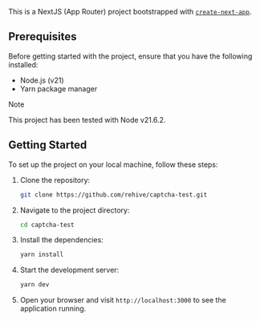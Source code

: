This is a NextJS (App Router) project bootstrapped with [`create-next-app`](https://github.com/vercel/next.js/tree/canary/packages/create-next-app).

## Prerequisites

Before getting started with the project, ensure that you have the following installed:

- Node.js (v21)
- Yarn package manager

> [!NOTE]
> This project has been tested with Node v21.6.2.

## Getting Started

To set up the project on your local machine, follow these steps:

1. Clone the repository:

   ```bash
   git clone https://github.com/rehive/captcha-test.git
   ```

2. Navigate to the project directory:

   ```bash
   cd captcha-test
   ```

3. Install the dependencies:

   ```bash
   yarn install
   ```

4. Start the development server:

   ```bash
   yarn dev
   ```

5. Open your browser and visit `http://localhost:3000` to see the application running.
